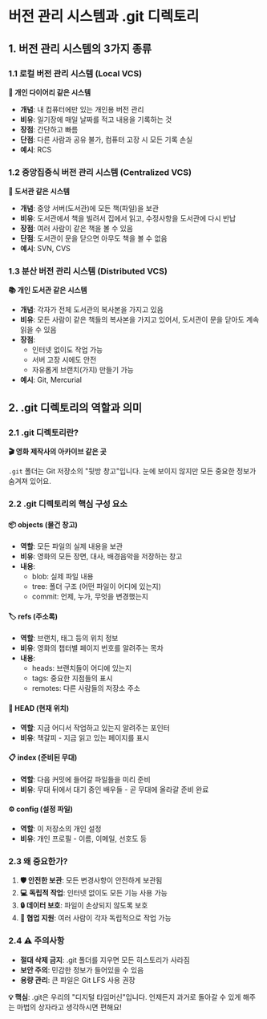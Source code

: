 # 버전 관리 시스템과 .git 디렉토리

## 1. 버전 관리 시스템의 3가지 종류

### 1.1 로컬 버전 관리 시스템 (Local VCS)
**📁 개인 다이어리 같은 시스템**

- **개념**: 내 컴퓨터에만 있는 개인용 버전 관리
- **비유**: 일기장에 매일 날짜를 적고 내용을 기록하는 것
- **장점**: 간단하고 빠름
- **단점**: 다른 사람과 공유 불가, 컴퓨터 고장 시 모든 기록 손실
- **예시**: RCS

### 1.2 중앙집중식 버전 관리 시스템 (Centralized VCS)
**🏢 도서관 같은 시스템**

- **개념**: 중앙 서버(도서관)에 모든 책(파일)을 보관
- **비유**: 도서관에서 책을 빌려서 집에서 읽고, 수정사항을 도서관에 다시 반납
- **장점**: 여러 사람이 같은 책을 볼 수 있음
- **단점**: 도서관이 문을 닫으면 아무도 책을 볼 수 없음
- **예시**: SVN, CVS

### 1.3 분산 버전 관리 시스템 (Distributed VCS)
**📚 개인 도서관 같은 시스템**

- **개념**: 각자가 전체 도서관의 복사본을 가지고 있음
- **비유**: 모든 사람이 같은 책들의 복사본을 가지고 있어서, 도서관이 문을 닫아도 계속 읽을 수 있음
- **장점**: 
  - 인터넷 없이도 작업 가능
  - 서버 고장 시에도 안전
  - 자유롭게 브랜치(가지) 만들기 가능
- **예시**: Git, Mercurial

## 2. .git 디렉토리의 역할과 의미

### 2.1 .git 디렉토리란?
**🎬 영화 제작사의 아카이브 같은 곳**

`.git` 폴더는 Git 저장소의 "뒷방 창고"입니다. 눈에 보이지 않지만 모든 중요한 정보가 숨겨져 있어요.

### 2.2 .git 디렉토리의 핵심 구성 요소

#### 📦 objects (물건 창고)
- **역할**: 모든 파일의 실제 내용을 보관
- **비유**: 영화의 모든 장면, 대사, 배경음악을 저장하는 창고
- **내용**: 
  - blob: 실제 파일 내용
  - tree: 폴더 구조 (어떤 파일이 어디에 있는지)
  - commit: 언제, 누가, 무엇을 변경했는지

#### 🏷️ refs (주소록)
- **역할**: 브랜치, 태그 등의 위치 정보
- **비유**: 영화의 챕터별 페이지 번호를 알려주는 목차
- **내용**: 
  - heads: 브랜치들이 어디에 있는지
  - tags: 중요한 지점들의 표시
  - remotes: 다른 사람들의 저장소 주소

#### 🎯 HEAD (현재 위치)
- **역할**: 지금 어디서 작업하고 있는지 알려주는 포인터
- **비유**: 책갈피 - 지금 읽고 있는 페이지를 표시

#### 📋 index (준비된 무대)
- **역할**: 다음 커밋에 들어갈 파일들을 미리 준비
- **비유**: 무대 뒤에서 대기 중인 배우들 - 곧 무대에 올라갈 준비 완료

#### ⚙️ config (설정 파일)
- **역할**: 이 저장소의 개인 설정
- **비유**: 개인 프로필 - 이름, 이메일, 선호도 등

### 2.3 왜 중요한가?

1. **🛡️ 안전한 보관**: 모든 변경사항이 안전하게 보관됨
2. **💻 독립적 작업**: 인터넷 없이도 모든 기능 사용 가능
3. **🔒 데이터 보호**: 파일이 손상되지 않도록 보호
4. **🤝 협업 지원**: 여러 사람이 각자 독립적으로 작업 가능

### 2.4 ⚠️ 주의사항

- **절대 삭제 금지**: .git 폴더를 지우면 모든 히스토리가 사라짐
- **보안 주의**: 민감한 정보가 들어있을 수 있음
- **용량 관리**: 큰 파일은 Git LFS 사용 권장

**💡 핵심**: .git은 우리의 "디지털 타임머신"입니다. 언제든지 과거로 돌아갈 수 있게 해주는 마법의 상자라고 생각하시면 편해요!
